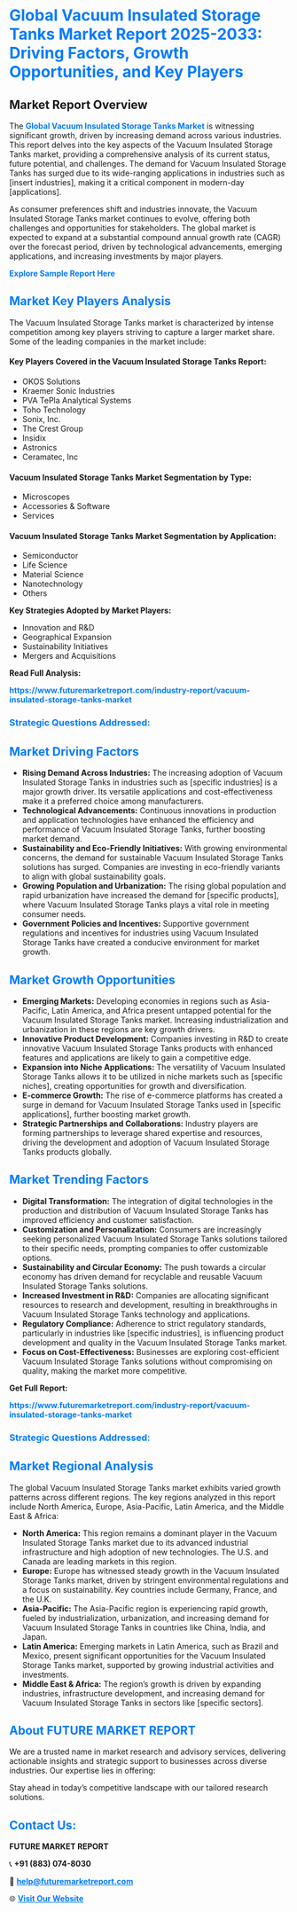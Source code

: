 <h1 style="color: #007BFF;">Global Vacuum Insulated Storage Tanks Market Report 2025-2033: Driving Factors, Growth Opportunities, and Key Players</h1>

<section id="overview">
<h2>Market Report Overview</h2>
<p>The <a href="https://www.futuremarketreport.com/industry-report/vacuum-insulated-storage-tanks-market" style="color: #007BFF; text-decoration: none;"><strong>Global Vacuum Insulated Storage Tanks Market</strong></a> is witnessing significant growth, driven by increasing demand across various industries. This report delves into the key aspects of the Vacuum Insulated Storage Tanks market, providing a comprehensive analysis of its current status, future potential, and challenges. The demand for Vacuum Insulated Storage Tanks has surged due to its wide-ranging applications in industries such as [insert industries], making it a critical component in modern-day [applications].</p>
<p>As consumer preferences shift and industries innovate, the Vacuum Insulated Storage Tanks market continues to evolve, offering both challenges and opportunities for stakeholders. The global market is expected to expand at a substantial compound annual growth rate (CAGR) over the forecast period, driven by technological advancements, emerging applications, and increasing investments by major players.</p>
</section>

<section id="overview">
<p><a href="https://www.futuremarketreport.com/request-sample/reportId=33820" style="color: #007BFF; text-decoration: none;"><strong>Explore Sample Report Here</strong></a></p>
</section>

<section id="key-players">
<h2 style="color: #007BFF;">Market Key Players Analysis</h2>
<p>The Vacuum Insulated Storage Tanks market is characterized by intense competition among key players striving to capture a larger market share. Some of the leading companies in the market include:</p>
<h4>Key Players Covered in the Vacuum Insulated Storage Tanks Report:</h4>
<ul><li>OKOS Solutions</li><li>Kraemer Sonic Industries</li><li>PVA TePla Analytical Systems</li><li>Toho Technology</li><li>Sonix, Inc.</li><li>The Crest Group</li><li>Insidix</li><li>Astronics</li><li>Ceramatec, Inc</li></ul>
<h4>Vacuum Insulated Storage Tanks Market Segmentation by Type:</h4>
<ul><li>Microscopes</li><li>Accessories &amp; Software</li><li>Services</li></ul>

<h4>Vacuum Insulated Storage Tanks Market Segmentation by Application:</h4>
<ul><li>Semiconductor</li><li>Life Science</li><li>Material Science</li><li>Nanotechnology</li><li>Others</li></ul>
<p><strong>Key Strategies Adopted by Market Players:</strong></p>
<ul>
<li>Innovation and R&D</li>
<li>Geographical Expansion</li>
<li>Sustainability Initiatives</li>
<li>Mergers and Acquisitions</li>
</ul>
</section>

<section>
<p><strong>Read Full Analysis: </strong></p><a href="https://www.futuremarketreport.com/industry-report/vacuum-insulated-storage-tanks-market" style="color: #007BFF; text-decoration: none;"><strong>https://www.futuremarketreport.com/industry-report/vacuum-insulated-storage-tanks-market</strong></a>
<h3 style="color: #007BFF;">Strategic Questions Addressed:</h3>
</section>

<section id="driving-factors">
<h2 style="color: #007BFF;">Market Driving Factors</h2>
<ul>
<li><strong>Rising Demand Across Industries:</strong> The increasing adoption of Vacuum Insulated Storage Tanks in industries such as [specific industries] is a major growth driver. Its versatile applications and cost-effectiveness make it a preferred choice among manufacturers.</li>
<li><strong>Technological Advancements:</strong> Continuous innovations in production and application technologies have enhanced the efficiency and performance of Vacuum Insulated Storage Tanks, further boosting market demand.</li>
<li><strong>Sustainability and Eco-Friendly Initiatives:</strong> With growing environmental concerns, the demand for sustainable Vacuum Insulated Storage Tanks solutions has surged. Companies are investing in eco-friendly variants to align with global sustainability goals.</li>
<li><strong>Growing Population and Urbanization:</strong> The rising global population and rapid urbanization have increased the demand for [specific products], where Vacuum Insulated Storage Tanks plays a vital role in meeting consumer needs.</li>
<li><strong>Government Policies and Incentives:</strong> Supportive government regulations and incentives for industries using Vacuum Insulated Storage Tanks have created a conducive environment for market growth.</li>
</ul>
</section>

<section id="growth-opportunities">
<h2 style="color: #007BFF;">Market Growth Opportunities</h2>
<ul>
<li><strong>Emerging Markets:</strong> Developing economies in regions such as Asia-Pacific, Latin America, and Africa present untapped potential for the Vacuum Insulated Storage Tanks market. Increasing industrialization and urbanization in these regions are key growth drivers.</li>
<li><strong>Innovative Product Development:</strong> Companies investing in R&D to create innovative Vacuum Insulated Storage Tanks products with enhanced features and applications are likely to gain a competitive edge.</li>
<li><strong>Expansion into Niche Applications:</strong> The versatility of Vacuum Insulated Storage Tanks allows it to be utilized in niche markets such as [specific niches], creating opportunities for growth and diversification.</li>
<li><strong>E-commerce Growth:</strong> The rise of e-commerce platforms has created a surge in demand for Vacuum Insulated Storage Tanks used in [specific applications], further boosting market growth.</li>
<li><strong>Strategic Partnerships and Collaborations:</strong> Industry players are forming partnerships to leverage shared expertise and resources, driving the development and adoption of Vacuum Insulated Storage Tanks products globally.</li>
</ul>
</section>

<section id="trending-factors">
<h2 style="color: #007BFF;">Market Trending Factors</h2>
<ul>
<li><strong>Digital Transformation:</strong> The integration of digital technologies in the production and distribution of Vacuum Insulated Storage Tanks has improved efficiency and customer satisfaction.</li>
<li><strong>Customization and Personalization:</strong> Consumers are increasingly seeking personalized Vacuum Insulated Storage Tanks solutions tailored to their specific needs, prompting companies to offer customizable options.</li>
<li><strong>Sustainability and Circular Economy:</strong> The push towards a circular economy has driven demand for recyclable and reusable Vacuum Insulated Storage Tanks solutions.</li>
<li><strong>Increased Investment in R&D:</strong> Companies are allocating significant resources to research and development, resulting in breakthroughs in Vacuum Insulated Storage Tanks technology and applications.</li>
<li><strong>Regulatory Compliance:</strong> Adherence to strict regulatory standards, particularly in industries like [specific industries], is influencing product development and quality in the Vacuum Insulated Storage Tanks market.</li>
<li><strong>Focus on Cost-Effectiveness:</strong> Businesses are exploring cost-efficient Vacuum Insulated Storage Tanks solutions without compromising on quality, making the market more competitive.</li>
</ul>
</section>

<section>
<p><strong>Get Full Report: </strong></p><a href="https://www.futuremarketreport.com/industry-report/vacuum-insulated-storage-tanks-market" style="color: #007BFF; text-decoration: none;"><strong>https://www.futuremarketreport.com/industry-report/vacuum-insulated-storage-tanks-market</strong></a>
<h3 style="color: #007BFF;">Strategic Questions Addressed:</h3>
</section>


<section id="regional-analysis">
<h2 style="color: #007BFF;">Market Regional Analysis</h2>
<p>The global Vacuum Insulated Storage Tanks market exhibits varied growth patterns across different regions. The key regions analyzed in this report include North America, Europe, Asia-Pacific, Latin America, and the Middle East & Africa:</p>
<ul>
<li><strong>North America:</strong> This region remains a dominant player in the Vacuum Insulated Storage Tanks market due to its advanced industrial infrastructure and high adoption of new technologies. The U.S. and Canada are leading markets in this region.</li>
<li><strong>Europe:</strong> Europe has witnessed steady growth in the Vacuum Insulated Storage Tanks market, driven by stringent environmental regulations and a focus on sustainability. Key countries include Germany, France, and the U.K.</li>
<li><strong>Asia-Pacific:</strong> The Asia-Pacific region is experiencing rapid growth, fueled by industrialization, urbanization, and increasing demand for Vacuum Insulated Storage Tanks in countries like China, India, and Japan.</li>
<li><strong>Latin America:</strong> Emerging markets in Latin America, such as Brazil and Mexico, present significant opportunities for the Vacuum Insulated Storage Tanks market, supported by growing industrial activities and investments.</li>
<li><strong>Middle East & Africa:</strong> The region’s growth is driven by expanding industries, infrastructure development, and increasing demand for Vacuum Insulated Storage Tanks in sectors like [specific sectors].</li>
</ul>
</section>

<footer>
<h2 style="color: #007BFF;">About FUTURE MARKET REPORT</h2>
<p>We are a trusted name in market research and advisory services, delivering actionable insights and strategic support to businesses across diverse industries. Our expertise lies in offering:</p>

<p>Stay ahead in today’s competitive landscape with our tailored research solutions.</p>

<h2 style="color: #007BFF;">Contact Us:</h2>
<p><strong>FUTURE MARKET REPORT</strong></p>
<p>📞 <strong>+91 (883) 074-8030</strong></p>
<p>📧 <strong><a href="mailto:help@futuremarketreport.com" style="color: #007BFF;">help@futuremarketreport.com</a></strong></p>
<p>🌐 <strong><a href="https://www.futuremarketreport.com/" style="color: #007BFF;">Visit Our Website</a></strong></p>
</footer>